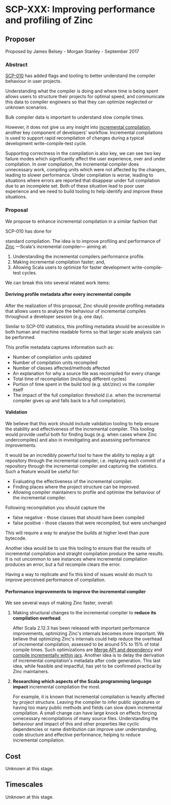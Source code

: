 # SCP-XXX: Improving performance and profiling of Zinc

## Proposer

Proposed by James Belsey - Morgan Stanley - September 2017

### Abstract

[SCP-010] has added flags and tooling to better understand the compiler
behaviour in user projects.

Understanding what the compiler is doing and where time is being spent allows
users to structure their projects for optimal speed, and communicate this data
to compiler engineers so that they can optimize neglected or unknown scenarios.

Bulk compiler data is important to understand slow compile times.

However, it does not give us any insight into [incremental compilation](zinc),
another key component of developers' workflow. Incremental compilations is used
to support rapid recompilation of changes during a typical development
write-compile-test cycle.

Supporting correctness in the compilation is also key, we can see two key
failure modes which significantly affect the user experience, over and under
compilation.  In over compilation, the incremental compiler does unnecessary
work, compiling units which were not affected by the changes, leading to slower
performance. Under compilation is worse, leading to situations where errors are
reported that disappear under full compilation due to an incomplete set.  Both
of these situation lead to poor user experience and we need to build tooling to
help identify and improve these situations.

### Proposal

We propose to enhance incremental compilation in a similar fashion that

SCP-010 has done for

standard compilation. The idea is to improve profiling and performance of
[Zinc](zinc) —Scala's incremental compiler— aiming at:

1. Understanding the incremental compilers performance profile.
2. Making incremental compilation faster; and,
3. Allowing Scala users to optimize for faster development write-compile-test cycles.

We can break this into several related work items:

#### Deriving profile metadata after every incremental compile

After the realization of this proposal, Zinc should provide profiling metadata
that allows users to analyze the behaviour of incremental compiles throughout a
developer session (e.g. one day).

Similar to SCP-010 statistics, this profiling metadata should be accessible in
both human and machine readable forms so that larger scale analysis can be
performed.

This profile metadata captures information such as:

 - Number of compilation units updated
 - Number of compilation units recompiled
 - Number of classes affected/methods affected
 - An explanation for why a source file was recompiled for every change
 - Total time of recompilation (including different cycles)
 - Portion of time spent in the build tool (e.g. sbt/zinc) vs the compiler itself
 - The impact of the full compilation threshold (i.e. when the incremental
   compiler gives up and falls back to a full compilation).

#### Validation

We believe that this work should include validation tooling to help ensure the
stability and effectiveness of the incremental compiler. This tooling would
provide useful both for finding bugs (e.g. when cases where Zinc undercompiles)
and also in investigating and assessing performance improvements.

It would be an incredibly powerful tool to have the ability to replay a git
repository through the incremental compiler, i.e. replaying each commit of a
repository through the incremental compiler and capturing the statistics. Such
a feature would be useful for:

 - Evaluating the effectiveness of the incremental compiler.
 - Finding places where the project structure can be improved.
 - Allowing compiler maintainers to profile and optimise the behaviour of the
   incremental compiler.

Following recompilation you should capture the

 - false negative - those classes that should have been compiled
 - false positive - those classes that were recompiled, but were unchanged

This will require a way to analyse the builds at higher level than pure
bytecode.

Another idea would be to use this tooling to ensure that the results of
incremental compilation and straight compilation produce the same results.  It
is not uncommon to see instances where incremental compilation produces an
error, but a full recompile clears the error. 

Having a way to replicate and fix this kind of issues would do much to improve
perceived performance of compilation.

#### Performance improvements to improve the incremental compiler

We see several ways of making Zinc faster, overall:

1. Making structural changes to the incremental compiler to **reduce its
   compilation overhead**.

   After Scala 2.12.3 has been released with important performance
   improvements, optimizing Zinc's internals becomes more important. We believe
   that optimizing Zinc's internals could help reduce the overhead of
   incremental compilation, assessed to be around 5% to 15% of total compile
   times.  Such optimizations are [Merge API and
   dependency](https://github.com/sbt/zinc/issues/248) and [compile
   incrementally within jars](https://github.com/sbt/zinc/issues/305). Another
   idea is to delay the derivation of incremental compilation's metadata after
   code generation. This last idea, while feasible and impactful, has yet to be
   confirmed practical by Zinc maintainers.

2. **Researching which aspects of the Scala programming language impact**
   incremental compilation the most.

   For example, it is known that incremental compilation is heavily affected by
   project structure.  Leaving the compiler to infer public signatures or
   having too many public methods and fields can slow down incremental
   compilation.  A small change can have large knock on effects forcing
   unnecessary recompilations of many source files. Understanding the behaviour
   and impact of this and other properties like cyclic dependencies or name
   distribution can improve user understanding, code structure and effective
   performance, helping to reduce incremental compilation.

## Cost

Unknown at this stage.

## Timescales

Unknown at this stage.

[SCP-010]: https://github.com/scalacenter/advisoryboard/blob/master/proposals/010-compiler-profiling.md
[zinc]: https://github.com/sbt/zinc
